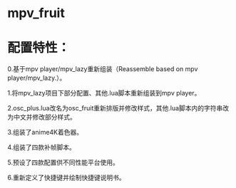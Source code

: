 # mpv_fruit

# 配置特性：

0.基于mpv player/mpv_lazy重新组装（Reassemble based on mpv player/mpv_lazy.）。

1.将mpv_lazy项目下部分配置、其他.lua脚本重新组装到mpv player。

2.osc_plus.lua改名为osc_fruit重新排版并修改样式，其他.lua脚本内的字符串改为中文并修改部分样式。

3.组装了anime4K着色器。

4.组装了四款补帧脚本。

5.预设了四款配置供不同性能平台使用。

6.重新定义了快捷键并绘制快捷键说明书。
